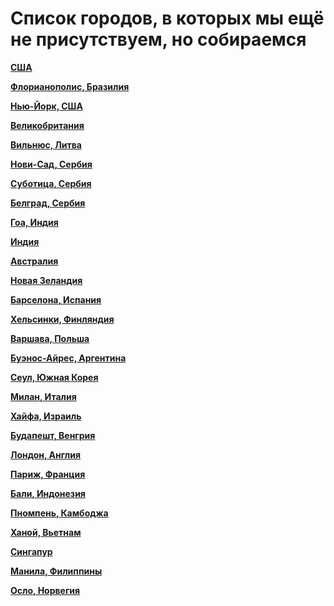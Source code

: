 # Список городов, в которых мы ещё не присутствуем, но собираемся

**[США](https://t.me/peredelanoconf_usa)**

**[Флорианополис, Бразилия](https://t.me/+AbKr3AIXUI1iYjFi)**

**[Нью-Йорк, США](https://t.me/peredelanoconf_ny)**

**[Великобритания](https://t.me/peredelanoconf_uk)**

**[Вильнюс, Литва](https://t.me/peredelano_vilnius)**

**[Нови-Сад, Сербия](https://t.me/peredelano_novisad)**

**[Суботица, Сербия](https://t.me/peredelano_subotica)**

**[Белград, Сербия](https://t.me/peredelano_belgrade)**

**[Гоа, Индия](https://t.me/peredelano_goa)**

**[Индия](https://t.me/peredelano_india)**

**[Австралия](https://t.me/peredelano_australia)**

**[Новая Зеландия](https://t.me/peredelano_newzealand)**

**[Барселона, Испания](https://t.me/peredelanoconfbarcelona)**

**[Хельсинки, Финляндия](https://t.me/peredelanoconfhelsinki)**

**[Варшава, Польша](https://t.me/peredelanoconf_warsaw)**

**[Буэнос-Айрес, Аргентина](https://t.me/peredelanoconfargentina)**

**[Сеул, Южная Корея](https://t.me/peredelano_seoul)**

**[Милан, Италия](https://t.me/peredelano_milan)**

**[Хайфа, Израиль](https://t.me/peredelano_israel)**

**[Будапешт, Венгрия](https://t.me/peredelanoconf_hungary)**

**[Лондон, Англия](https://t.me/peredelanoconf_england)**

**[Париж, Франция](https://t.me/peredelano_France)**

**[Бали, Индонезия](https://t.me/peredelano_bali)**

**[Пномпень, Камбоджа](https://t.me/peredelano_phnompenh)**

**[Ханой, Вьетнам](https://t.me/Peredelanoconfvietnam)**

**[Сингапур](https://t.me/peredelano_singapore)**

**[Манила, Филиппины](https://t.me/peredelano_maynila)**

**[Осло, Норвегия](https://t.me/peredelano_oslo)**

